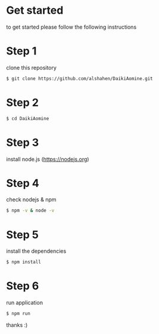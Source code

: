 # Get started
to get started please follow the following instructions
# Step 1 
clone this repository
```bash
$ git clone https://github.com/alshahen/DaikiAomine.git
```
# Step 2 
```sh
$ cd DaikiAomine
```

# Step 3 
install node.js (https://nodejs.org)

# Step 4
check nodejs & npm
```sh
$ npm -v & node -v
```

# Step 5 
install the dependencies
```sh
$ npm install
```

# Step 6

run application  
```sh
$ npm run
```

thanks :) 

